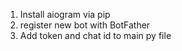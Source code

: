 1. Install aiogram via pip
2. register new bot with BotFather
3. Add token and chat id to main py file
